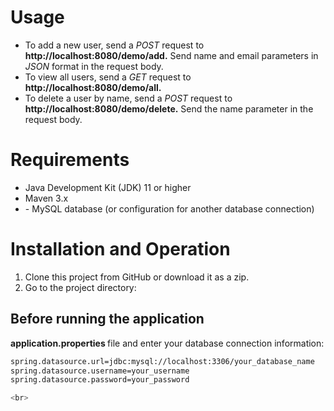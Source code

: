 <h1>Usage</h1>

<ul>

<li>     To add a new user, send a <i>POST</i> request to <strong>http://localhost:8080/demo/add.</strong> Send name and email parameters in <i>JSON</i> format in the request body.    </li>

<li>  To view all users, send a <i>GET</i> request to<strong> http://localhost:8080/demo/all.  </strong>     </li>

<li>   To delete a user by name, send a <i>POST</i> request to<strong> http://localhost:8080/demo/delete.</strong> Send the name parameter in the request body.      </li>
  
</ul>

<h1>    Requirements    </h1>
<ul>

<li>   Java Development Kit (JDK) 11 or higher  </li>
<li>  Maven 3.x</li>
<li> - MySQL database (or configuration for another database connection)
 </li>
  
</ul>

<h1> Installation and Operation </h1>
<ol>

<li> Clone this project from GitHub or download it as a zip.  </li>
<li>  Go to the project directory: </li>


  
</ol>


<h2>Before running the application   </h2>

<strong> application.properties </strong> file and enter your database connection information:

```bash
spring.datasource.url=jdbc:mysql://localhost:3306/your_database_name
spring.datasource.username=your_username
spring.datasource.password=your_password

<br>




